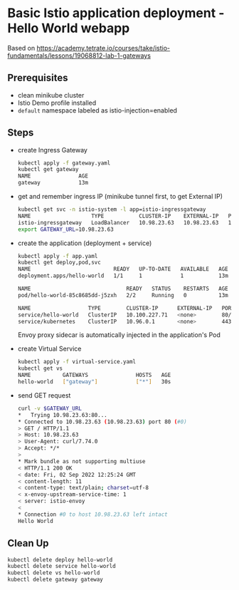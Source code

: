 # Basic Istio application deployment - Hello World webapp

Based on https://academy.tetrate.io/courses/take/istio-fundamentals/lessons/19068812-lab-1-gateways

## Prerequisites

- clean minikube cluster
- Istio Demo profile installed
- `default` namespace labeled as istio-injection=enabled

## Steps 

- create Ingress Gateway
	```sh
	kubectl apply -f gateway.yaml
    kubectl get gateway
    NAME               AGE
    gateway            13m    
	```

- get and remember ingress IP (minikube tunnel first, to get External IP)
    ```sh
    kubectl get svc -n istio-system -l app=istio-ingressgateway
    NAME                   TYPE           CLUSTER-IP    EXTERNAL-IP   PORT(S)                                                                      AGE
    istio-ingressgateway   LoadBalancer   10.98.23.63   10.98.23.63   15021:30356/TCP,80:32547/TCP,443:32524/TCP,31400:30726/TCP,15443:30339/TCP   4d4h
    export GATEWAY_URL=10.98.23.63
    ```

- create the application (deployment + service)
    ```sh
    kubectl apply -f app.yaml
    kubectl get deploy,pod,svc
    NAME                          READY   UP-TO-DATE   AVAILABLE   AGE
    deployment.apps/hello-world   1/1     1            1           13m

    NAME                              READY   STATUS    RESTARTS   AGE
    pod/hello-world-85c8685dd-j5zxh   2/2     Running   0          13m

    NAME                  TYPE        CLUSTER-IP      EXTERNAL-IP   PORT(S)   AGE
    service/hello-world   ClusterIP   10.100.227.71   <none>        80/TCP    13m
    service/kubernetes    ClusterIP   10.96.0.1       <none>        443/TCP   237d
    ```
    Envoy proxy sidecar is automatically injected in the application's Pod

- create Virtual Service
    ```sh
    kubectl apply -f virtual-service.yaml
    kubectl get vs
    NAME          GATEWAYS               HOSTS   AGE
    hello-world   ["gateway"]            ["*"]   30s
    ```

- send GET request
    ```sh
    curl -v $GATEWAY_URL
    *   Trying 10.98.23.63:80...
    * Connected to 10.98.23.63 (10.98.23.63) port 80 (#0)
    > GET / HTTP/1.1
    > Host: 10.98.23.63
    > User-Agent: curl/7.74.0
    > Accept: */*
    > 
    * Mark bundle as not supporting multiuse
    < HTTP/1.1 200 OK
    < date: Fri, 02 Sep 2022 12:25:24 GMT
    < content-length: 11
    < content-type: text/plain; charset=utf-8
    < x-envoy-upstream-service-time: 1
    < server: istio-envoy
    < 
    * Connection #0 to host 10.98.23.63 left intact
    Hello World
    ```
    
## Clean Up

```sh
kubectl delete deploy hello-world  
kubectl delete service hello-world  
kubectl delete vs hello-world  
kubectl delete gateway gateway  
```